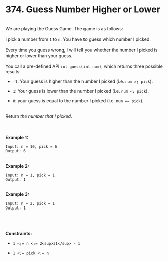 # 374. Guess Number Higher or Lower

<br />We are playing the Guess Game. The game is as follows:<br />
<br />I pick a number from `1` to `n`. You have to guess which number I picked.<br />
<br />Every time you guess wrong, I will tell you whether the number I picked is higher or lower than your guess.<br />
<br />You call a pre-defined API `int guess(int num)`, which returns three possible results:<br />

* `-1`: Your guess is higher than the number I picked (i.e. `num >; pick`).

* `1`: Your guess is lower than the number I picked (i.e. `num <; pick`).

* `0`: your guess is equal to the number I picked (i.e. `num == pick`).


<br />Return <em>the number that I picked</em>.<br />
<br /> <br />
<br />**Example 1:**<br />
```
Input: n = 10, pick = 6
Output: 6
```
<br />**Example 2:**<br />
```
Input: n = 1, pick = 1
Output: 1
```
<br />**Example 3:**<br />
```
Input: n = 2, pick = 1
Output: 1
```
<br /> <br />
<br />**Constraints:**<br />

* `1 <;= n <;= 2<sup>31</sup> - 1`

* `1 <;= pick <;= n`